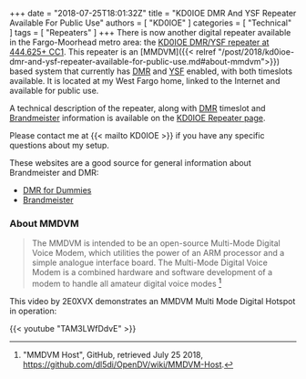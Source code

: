 +++
date = "2018-07-25T18:01:32Z"
title = "KD0IOE DMR And YSF Repeater Available For Public Use"
authors = [ "KD0IOE" ]
categories = [ "Technical" ]
tags = [ "Repeaters" ]
+++
There is now another digital repeater available in the Fargo-Moorhead
metro area: the
[KD0IOE DMR/YSF repeater at 444.625+ CC1](https://kd0ioe.com/repeater/). This
repeater is an
[MMDVM]({{< relref "/post/2018/kd0ioe-dmr-and-ysf-repeater-available-for-public-use.md#about-mmdvm">}})
based system that currently has
[DMR](https://en.wikipedia.org/wiki/Digital_mobile_radio) and
[YSF](https://systemfusion.yaesu.com/what-is-system-fusion/)
enabled, with both timeslots available. It is located at my West Fargo
home, linked to the Internet and available for public use.

A technical description of the repeater, along with
[DMR](https://en.wikipedia.org/wiki/Digital_mobile_radio) timeslot and
[Brandmeister](http://brandmeister.network)
information is available on the
[KD0IOE Repeater page](https://kd0ioe.com/repeater/).

Please contact me at {{< mailto KD0IOE >}} if you have any specific questions
about my setup.
<!--more-->

These websites are a good source for general information about
Brandmeister and DMR:

* [DMR for Dummies](http://www.dmrfordummies.com/)
* [Brandmeister](http://brandmeister.network)

### About MMDVM

>The MMDVM is intended to be an open-source Multi-Mode Digital Voice Modem,
>which utilities the power of an ARM processor and a simple analogue interface
>board. The Multi-Mode Digital Voice Modem is a combined hardware and software
>development of a modem to handle all amateur digital voice modes
[^1]

[^1]: "MMDVM Host", GitHub, retrieved July 25 2018, https://github.com/dl5di/OpenDV/wiki/MMDVM-Host.

This video by 2E0XVX demonstrates an MMDVM Multi Mode Digital Hotspot in
operation:

{{< youtube "TAM3LWfDdvE" >}}
